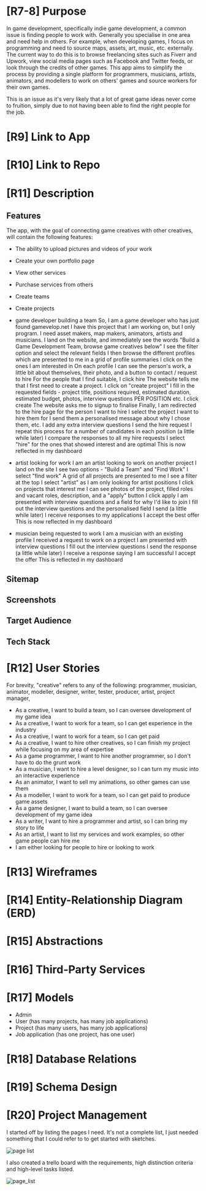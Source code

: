 # [R7-8] Purpose
In game development, specifically indie game development, a common issue is finding people to work with. Generally you specialise in one area and need help in others. For example, when developing games, I focus on programming and need to source maps, assets, art, music, etc. externally. The current way to do this is to browse freelancing sites such as Fiverr and Upwork, view social media pages such as Facebook and Twitter feeds, or look through the credits of other games. This app aims to simplify the process by providing a single platform for programmers, musicians, artists, animators, and modellers to work on others' games and source workers for their own games. 

This is an issue as it's very likely that a lot of great game ideas never come to fruition, simply due to not having been able to find the right people for the job. 

# [R9] Link to App

# [R10] Link to Repo

# [R11] Description
## Features
The app, with the goal of connecting game creatives with other creatives, will contain the following features:
- The ability to upload pictures and videos of your work
- Create your own portfolio page
- View other services
- Purchase services from others
- Create teams
- Create projects

- game developer building a team
So, I am a game developer who has just found gamevelop.net
I have this project that I am working on, but I only program.
I need asset makers, map makers, animators, artists and musicians. 
I land on the website, and immediately see the words "Build a Game Development Team, browse game creatives below"
I see the filter option and select the relevant fields
I then browse the different profiles which are presented to me in a grid of profile summaries
I click on the ones I am interested in
On each profile I can see the person's work, a little bit about themselves, their photo, and a button to contact / request to hire
For the people that I find suitable, I click hire
The website tells me that I first need to create a project.
I click on "create project"
I fill in the requested fields - project title, positions required, estimated duration, estimated budget, photos, interview questions PER POSITION etc.
I click create
The website asks me to signup to finalise
Finally, I am redirected to the hire page for the person I want to hire
I select the project I want to hire them for
I send them a personalised message about why I chose them, etc. 
I add any extra interview questions
I send the hire request
I repeat this process for a number of candidates in each position
(a little while later)
I compare the responses to all my hire requests
I select "hire" for the ones that showed interest and are optimal
This is now reflected in my dashboard

- artist looking for work
I am an artist looking to work on another project
I land on the site
I see two options - "Build a Team" and "Find Work"
I select "find work"
A grid of all projects are presented to me
I see a filter at the top
I select "artist" as I am only looking for artist positions
I click on projects that interest me
I can see photos of the project, filled roles and vacant roles, description, and a "apply" button
I click apply
I am presented with interview questions and a field for why I'd like to join
I fill out the interview questions and the personalised field
I send
(a little while later)
I receive responses to my applications
I accept the best offer
This is now reflected in my dashboard

- musician being requested to work
I am a musician with an existing profile
I received a request to work on a project
I am presented with interview questions
I fill out the interview questions
I send the response
(a little while later) 
I receive a response saying I am successful
I accept the offer
This is reflected in my dashboard

## Sitemap

## Screenshots

## Target Audience

## Tech Stack

# [R12] User Stories

For brevity, "creative" refers to any of the following: programmer, musician, animator, modeller, designer, writer, tester, producer, artist, project manager, 

- As a creative, I want to build a team, so I can oversee development of my game idea
- As a creative, I want to work for a team, so I can get experience in the industry
- As a creative, I want to work for a team, so I can get paid
- As a creative, I want to hire other creatives, so I can finish my project while focusing on my area of expertise
- As a game programmer, I want to hire another programmer, so I don't have to do the grunt work
- As a musician, I want to hire a level designer, so I can turn my music into an interactive experience
- As an animator, I want to sell my animations, so other games can use them
- As a modeller, I want to work for a team, so I can get paid to produce game assets
- As a game designer, I want to build a team, so I can oversee development of my game idea
- As a writer, I want to hire a programmer and artist, so I can bring my story to life
- As an artist, I want to list my services and work examples, so other game people can hire me 
- I am either looking for people to hire or looking to work

# [R13] Wireframes

# [R14] Entity-Relationship Diagram (ERD)

# [R15] Abstractions

# [R16] Third-Party Services

# [R17] Models
- Admin
- User (has many projects, has many job applications)
- Project (has many users, has many job applications)
- Job application (has one project, has one user)

# [R18] Database Relations

# [R19] Schema Design

# [R20] Project Management

I started off by listing the pages I need. It's not a complete list, I just needed something that I could refer to to get started with sketches. 

![page list](https://github.com/reezy24/ZacharyReyes_T2A2/blob/master/docs/images/page_list.PNG)

I also created a trello board with the requirements, high distinction criteria and high-level tasks listed. 

![page_list](https://github.com/reezy24/ZacharyReyes_T2A2/blob/master/docs/images/trello_start.PNG)
